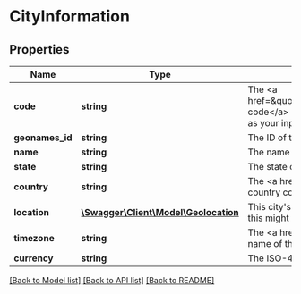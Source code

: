 # CityInformation

## Properties
Name | Type | Description | Notes
------------ | ------------- | ------------- | -------------
**code** | **string** | The &lt;a href&#x3D;\&quot;https://en.wikipedia.org/wiki/International_Air_Transport_Association_airport_code\&quot;&gt;IATA code&lt;/a&gt; of this city. If you intend to make a flight search from the output of this call, I recommend using this as your input parameter as it generally gives the best results. | 
**geonames_id** | **string** | The ID of this city in the open-sourced Geonames DB | 
**name** | **string** | The name of this city, in English | 
**state** | **string** | The state code of this city, if applicable | [optional] 
**country** | **string** | The &lt;a href&#x3D;\&quot;http://en.wikipedia.org/wiki/ISO_3166-1_alpha-2\&quot;&gt;ISO 3166-1 alpha-2 country code&lt;/a&gt; in which this city can be found. | 
**location** | [**\Swagger\Client\Model\Geolocation**](Geolocation.md) | This city&#39;s approximate geolocation. The exact center of a city is often not an exact location, so be aware that this might not be exact. | 
**timezone** | **string** | The &lt;a href&#x3D;\&quot;http://en.wikipedia.org/wiki/List_of_tz_database_time_zones\&quot;&gt;Olson format&lt;/a&gt; name of the timezone in which this city is located | 
**currency** | **string** | The ISO-4217 currency code of the official local currency at this location | [optional] 

[[Back to Model list]](../README.md#documentation-for-models) [[Back to API list]](../README.md#documentation-for-api-endpoints) [[Back to README]](../README.md)


